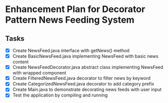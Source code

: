# Enhancement Plan for Decorator Pattern News Feeding System

## Tasks
- [x] Create NewsFeed.java interface with getNews() method
- [x] Create BasicNewsFeed.java implementing NewsFeed with basic news content
- [x] Create NewsFeedDecorator.java abstract class implementing NewsFeed with wrapped component
- [x] Create FilteredNewsFeed.java decorator to filter news by keyword
- [x] Create CategorizedNewsFeed.java decorator to add category prefix
- [x] Create Main.java to demonstrate decorating news feeds with user input
- [x] Test the application by compiling and running
